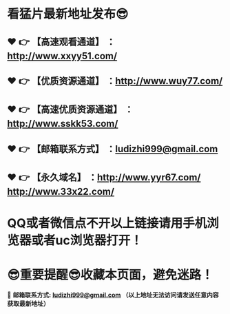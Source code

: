 # 看猛片最新地址发布:sunglasses:
:heart: :point_right: 【高速观看通道】 ：http://www.xxyy51.com/
------
:heart: :point_right: 【优质资源通道】 ：http://www.wuy77.com/
------
:heart: :point_right: 【高速优质资源通道】 ：http://www.sskk53.com/
------
:heart: :point_right: 【邮箱联系方式】 ：ludizhi999@gmail.com
------
:heart: :point_right: 【永久域名】 ：http://www.yyr67.com/     http://www.33x22.com/ 
------
# QQ或者微信点不开以上链接请用手机浏览器或者uc浏览器打开！
# :sunglasses:重要提醒:sunglasses:收藏本页面，避免迷路！
:e-mail: __邮箱联系方式: ludizhi999@gmail.com （以上地址无法访问请发送任意内容获取最新地址）__
